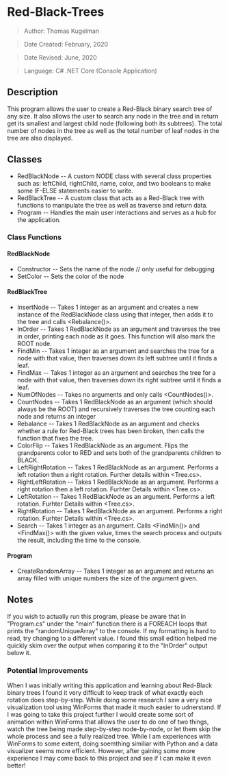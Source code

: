 # Red-Black-Trees
> Author: Thomas Kugelman

> Date Created: February, 2020

> Date Revised: June, 2020

> Language: C# .NET Core (Console Application)

## Description
This program allows the user to create a Red-Black binary search tree of any size. It also allows the user to search any node in the tree and in return get its smallest and largest child node (following both its subtrees). The total number of nodes in the tree as well as the total number of leaf nodes in the tree are also displayed. 

## Classes
- RedBlackNode -- A custom NODE class with several class properties such as: leftChild, rightChild, name, color, and two booleans to make some IF-ELSE statements easier to write.
- RedBlackTree -- A custom class that acts as a Red-Black tree with functions to manipulate the tree as well as traverse and return data.
- Program -- Handles the main user interactions and serves as a hub for the application.

### Class Functions
#### RedBlackNode
- Constructor -- Sets the name of the node // only useful for debugging
- SetColor -- Sets the color of the node

#### RedBlackTree
- InsertNode -- Takes 1 integer as an argument and creates a new instance of the RedBlackNode class using that integer, then adds it to the tree and calls <Rebalance()>.
- InOrder -- Takes 1 RedBlackNode as an argument and traverses the tree in order, printing each node as it goes. This function will also mark the ROOT node.
- FindMin -- Takes 1 integer as an argument and searches the tree for a node with that value, then traverses down its left subtree until it finds a <leftChild> leaf.
- FindMax -- Takes 1 integer as an argument and searches the tree for a node with that value, then traverses down its right subtree until it finds a <rightChild> leaf.
- NumOfNodes -- Takes no arguments and only calls <CountNodes()>.
- CountNodes -- Takes 1 RedBlackNode as an argument (which should always be the ROOT) and recursively traverses the tree counting each node and returns an integer
- Rebalance -- Takes 1 RedBlackNode as an argument and checks whether a rule for Red-Black trees has been broken, then calls the function that fixes the tree.
- ColorFlip -- Takes 1 RedBlackNode as an argument. Flips the grandparents color to RED and sets both of the grandparents children to BLACK.
- LeftRightRotation -- Takes 1 RedBlackNode as an argument. Performs a left rotation then a right rotation. Further details within <Tree.cs>.
- RightLeftRotation -- Takes 1 RedBlackNode as an argument. Performs a right rotation then a left rotation. Furhter Details within <Tree.cs>.
- LeftRotation -- Takes 1 RedBlackNode as an argument. Performs a left rotation. Furhter Details within <Tree.cs>.
- RightRotation -- Takes 1 RedBlackNode as an argument. Performs a right rotation. Furhter Details within <Tree.cs>.
- Search -- Takes 1 integer as an argument. Calls <FindMin()> and <FindMax()> with the given value, times the search process and outputs the result, including the time to the console.
 
#### Program
- CreateRandomArray -- Takes 1 integer as an argument and returns an array filled with unique numbers the size of the argument given.

## Notes
If you wish to actually run this program, please be aware that in "Program.cs" under the "main" function there is a FOREACH loops that prints the "randomUniqueArray" to the console. If my formatting is hard to read, try changing <typeWriterReturn> to a different value. I found this small edition helped me quickly skim over the output when comparing it to the "InOrder" output below it.

### Potential Improvements
When I was initially writing this application and learning about Red-Black binary trees I found it very difficult to keep track of what exactly each rotation does step-by-step. While doing some research I saw a very nice visualization tool using WinForms that made it much easier to udnerstand. If I was going to take this project further I would create some sort of animation within WinForms that allows the user to do one of two things, watch the tree being made step-by-step node-by-node, or let them skip the whole process and see a fully realized tree. While I am experiences with WinForms to some extent, doing soemthing similiar with Python and a data visualizer seems more efficient. However, after gaining some more experience I may come back to this project and see if I can make it even better!
